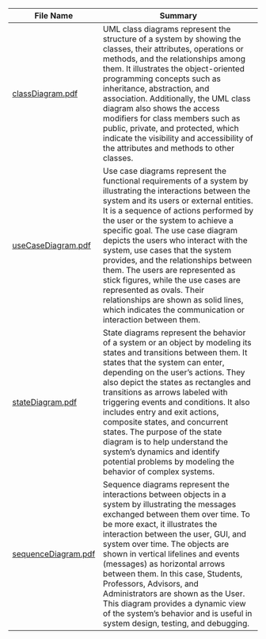 | File Name  | Summary    | 
| ---------- | ---------- | 
| [classDiagram.pdf](https://github.com/shreyasprabhudev/CS151-SJSU-Course-Planner/blob/main/diagrams/classdiagram.pdf) | UML class diagrams represent the structure of a system by showing the classes, their attributes, operations or methods, and the relationships among them. It illustrates the object-oriented programming concepts such as inheritance, abstraction, and association. Additionally, the UML class diagram also shows the access modifiers for class members such as public, private, and protected, which indicate the visibility and accessibility of the attributes and methods to other classes.  | 
| [useCaseDiagram.pdf](https://github.com/shreyasprabhudev/CS151-SJSU-Course-Planner/blob/main/diagrams/useCaseDiagram.pdf) | Use case diagrams represent the functional requirements of a system by illustrating the interactions between the system and its users or external entities. It is a sequence of actions performed by the user or the system to achieve a specific goal. The use case diagram depicts the users who interact with the system, use cases that the system provides, and the relationships between them. The users are represented as stick figures, while the use cases are represented as ovals. Their relationships are shown as solid lines, which indicates the communication or interaction between them. | 
| [stateDiagram.pdf]() | State diagrams represent the behavior of a system or an object by modeling its states and transitions between them. It states that the system can enter, depending on the user’s actions. They also depict the states as rectangles and transitions as arrows labeled with triggering events and conditions. It also includes entry and exit actions, composite states, and concurrent states. The purpose of the state diagram is to help understand the system’s dynamics and identify potential problems by modeling the behavior of complex systems. | 
| [sequenceDiagram.pdf]() | Sequence diagrams represent the interactions between objects in a system by illustrating the messages exchanged between them over time. To be more exact, it illustrates the interaction between the user, GUI, and system over time. The objects are shown in vertical lifelines and events (messages) as horizontal arrows between them. In this case, Students, Professors, Advisors, and Administrators are shown as the User. This diagram provides a dynamic view of the system’s behavior and is useful in system design, testing, and debugging. |
